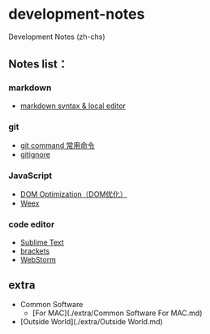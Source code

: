 # development-notes
Development Notes (zh-chs)

## Notes list：
### markdown
* [markdown syntax & local editor](./notes/markdown/markdown.md)

### git
* [git command 常用命令](./notes/git/git_command.md)
* [gitignore](./notes/git/gitignore.md)


### JavaScript
* [DOM Optimization（DOM优化）](./notes/javascript/DOM_Optimization.md)
* [Weex](./notes/javascript/weex.md)

### code editor
* [Sublime Text](./notes/code_editor/Sublime_Text_3.md)
* [brackets](./notes/code_editor/brackets.md)
* [WebStorm](./notes/code_editor/Web_Storm.md)

## extra
* Common Software
	* [For MAC](./extra/Common Software For MAC.md)
* [Outside World](./extra/Outside World.md)